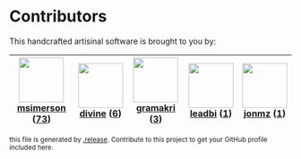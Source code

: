 # Contributors

This handcrafted artisinal software is brought to you by:

| <img height="80" src="https://avatars.githubusercontent.com/u/261635?v=4"><br><a href="https://github.com/msimerson">msimerson</a> (<a href="https://github.com/haraka/haraka-plugin-limit/commits?author=msimerson">73</a>)| <img height="80" src="https://avatars.githubusercontent.com/u/48183131?v=4"><br><a href="https://github.com/divine">divine</a> (<a href="https://github.com/haraka/haraka-plugin-limit/commits?author=divine">6</a>)| <img height="80" src="https://avatars.githubusercontent.com/u/82041?v=4"><br><a href="https://github.com/gramakri">gramakri</a> (<a href="https://github.com/haraka/haraka-plugin-limit/commits?author=gramakri">3</a>)| <img height="80" src="https://avatars.githubusercontent.com/u/28440072?v=4"><br><a href="https://github.com/leadbi">leadbi</a> (<a href="https://github.com/haraka/haraka-plugin-limit/commits?author=leadbi">1</a>)| <img height="80" src="https://avatars.githubusercontent.com/u/1105174?v=4"><br><a href="https://github.com/jonmz">jonmz</a> (<a href="https://github.com/haraka/haraka-plugin-limit/commits?author=jonmz">1</a>)|
| :---: | :---: | :---: | :---: | :---: |

<sub>this file is generated by [.release](https://github.com/msimerson/.release).
Contribute to this project to get your GitHub profile included here.</sub>
